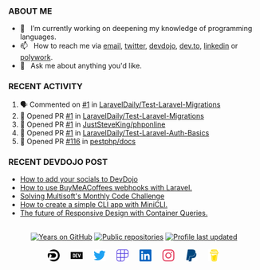 ### ABOUT ME

- 🔭&nbsp;&nbsp; I’m currently working on deepening my knowledge of programming languages.
- 📫&nbsp;&nbsp; How to reach me via [email], [twitter], [devdojo], [dev.to], [linkedin] or [polywork].
- 💬&nbsp;&nbsp; Ask me about anything you'd like.

### RECENT ACTIVITY

<!--START_SECTION:activity-->
1. 🗣 Commented on [#1](https://github.com/LaravelDaily/Test-Laravel-Migrations/issues/1) in [LaravelDaily/Test-Laravel-Migrations](https://github.com/LaravelDaily/Test-Laravel-Migrations)
2. 💪 Opened PR [#1](https://github.com/LaravelDaily/Test-Laravel-Migrations/pull/1) in [LaravelDaily/Test-Laravel-Migrations](https://github.com/LaravelDaily/Test-Laravel-Migrations)
3. 💪 Opened PR [#1](https://github.com/JustSteveKing/phponline/pull/1) in [JustSteveKing/phponline](https://github.com/JustSteveKing/phponline)
4. 💪 Opened PR [#1](https://github.com/LaravelDaily/Test-Laravel-Auth-Basics/pull/1) in [LaravelDaily/Test-Laravel-Auth-Basics](https://github.com/LaravelDaily/Test-Laravel-Auth-Basics)
5. 💪 Opened PR [#116](https://github.com/pestphp/docs/pull/116) in [pestphp/docs](https://github.com/pestphp/docs)
<!--END_SECTION:activity-->

### RECENT DEVDOJO POST

<!-- DEVDOJO-POST-LIST:START -->
- [How to add your socials to DevDojo](https://devdojo.com/thinkverse/how-to-add-your-socials-to-devdojo)
- [How to use BuyMeACoffees webhooks with Laravel.](https://devdojo.com/thinkverse/how-to-use-bmcs-webhooks-with-laravel)
- [Solving Multisoft&#39;s Monthly Code Challenge](https://devdojo.com/thinkverse/solving-multisofts-monthly-code-challenge)
- [How to create a simple CLI app with MiniCLI.](https://devdojo.com/thinkverse/how-to-create-a-simple-cli-app-with-minicli)
- [The future of Responsive Design with Container Queries.](https://devdojo.com/thinkverse/the-future-of-responsive-design-with-container-queries)
<!-- DEVDOJO-POST-LIST:END -->

<p align="center">
<br>
<a href="https://badges.pufler.dev">
<img src="https://badges.pufler.dev/years/thinkverse?logo=github" alt="Years on GitHub"/></a>
<a href="https://badges.pufler.dev">
<img src="https://badges.pufler.dev/repos/thinkverse?logo=github" alt="Public repositories" /></a>
<a href="https://shields.io">
<img src="https://img.shields.io/github/last-commit/thinkverse/thinkverse?label=Profile%20Updated&logo=github" alt="Profile last updated"/></a>
<br><br>
<a href="https://devdojo.com/thinkverse">
<img src="./svg/devdojo.svg" alt="Thinkverse dev dojo profile" width="24px"/></a>
&emsp;
<a href="https://dev.to/thinkverse">
<img src="./svg/devto.svg" alt="Thinkverse dev to profile" width="24px"/></a>
&emsp;
<a href="https://twitter.com/thinkverse">
<img src="./svg/twitter.svg" alt="Thinkverse twitter profile" width="24px"/></a>
&emsp;
<a href="https://polywork.com/thinkverse">
<img src="./svg/polywork.svg" alt="Thinkverse poly work profile" width="24px"/></a>
&emsp;
<a href="https://linkedin.com/in/thinkverse">
<img src="./svg/linkedin.svg" alt="Thinkverse linked in profile" width="24px"/></a>
&emsp;
<a href= "https://instagram.com/thinkverse">
<img src="./svg/instagram.svg" alt="Thinkverse instagram profile" width="24px"/></a>
&emsp;
<a href="https://paypal.com/paypalme/thinkverse">
<img src="./svg/paypal.svg" alt="Thinkverse pay pal me profile" width="24px"/></a> 
&emsp;
<a href="https://buymeacoffee.com/thinkverse">
<img src="./svg/buymeacoffee.svg" alt="Thinkverse buy me a coffee profile" width="24px"/></a> 
</p>

[email]: mailto:work@hallberg.kim
[twitter]: https://twitter.com/thinkverse
[devdojo]: https://devdojo.com/thinkverse
[dev.to]: https://dev.to/thinkverse
[linkedin]: https://linkedin.com/in/thinkverse/
[polywork]: https://polywork.com/thinkverse
